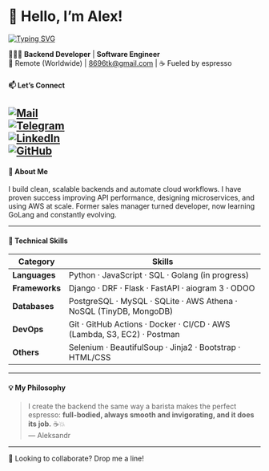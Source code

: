 # 👋 Hello, I’m Alex!

[![Typing SVG](https://readme-typing-svg.demolab.com?font=Fira+Code&size=30&duration=3000&pause=500&color=28B3F7&width=700&lines=Back-end+Developer;Tech+Enthusiast;Coffee+Lover)](https://git.io/typing-svg)


🧑🏻‍💻 **Backend Developer** | **Software Engineer**  
📍 Remote (Worldwide) | [8696tk@gmail.com](mailto:8696tk@gmail.com) | ☕️ Fueled by espresso  


#### 📫 Let’s Connect

[![Mail](https://img.shields.io/badge/Email-8696tk@gmail.com-blue?style=flat&logo=gmail)](mailto:8696tk@gmail.com)  
[![Telegram](https://img.shields.io/badge/Telegram-@Aleksandr_Tk-28A8E0?style=flat&logo=telegram)](https://t.me/Aleksandr_Tk)  
[![LinkedIn](https://img.shields.io/badge/LinkedIn-AleksandrTk-0077B5?style=flat&logo=linkedin)](https://linkedin.com/in/aleksandrtk/)  
[![GitHub](https://img.shields.io/badge/GitHub-AlexTkDev-181717?style=flat&logo=github)](https://github.com/AlexTkDev)
---

#### 🌟 About Me

I build clean, scalable backends and automate cloud workflows. I have proven success 
improving API performance, designing microservices, and using AWS at scale. Former sales manager 
turned developer, now learning GoLang and constantly evolving.

---

#### 🧠 Technical Skills

| **Category**       | **Skills**                                                  |
| -------------- | --------------------------------------------------------------- |
| **Languages**  | Python · JavaScript · SQL · Golang (in progress)                |
| **Frameworks** | Django · DRF · Flask · FastAPI · aiogram 3 · ODOO               |
| **Databases**  | PostgreSQL · MySQL · SQLite · AWS Athena · NoSQL (TinyDB, MongoDB) |
| **DevOps**     | Git · GitHub Actions · Docker · CI/CD · AWS (Lambda, S3, EC2) · Postman |
| **Others**     | Selenium · BeautifulSoup · Jinja2 · Bootstrap · HTML/CSS |


---

#### 💡 My Philosophy

> I create the backend the same way a barista makes the perfect espresso: **full-bodied, always 
> smooth and invigorating, and it does its job.** ☕️💥  
> — Aleksandr

---

👀 Looking to collaborate? Drop me a line!
